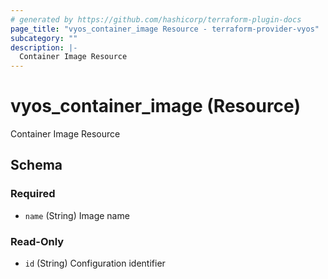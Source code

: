 ```yaml
---
# generated by https://github.com/hashicorp/terraform-plugin-docs
page_title: "vyos_container_image Resource - terraform-provider-vyos"
subcategory: ""
description: |-
  Container Image Resource
---
```


# vyos_container_image (Resource)

Container Image Resource



<!-- schema generated by tfplugindocs -->
## Schema

### Required

- `name` (String) Image name

### Read-Only

- `id` (String) Configuration identifier


